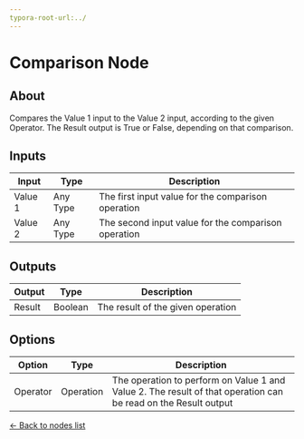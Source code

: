 ```yaml
---
typora-root-url:../
---
```


# Comparison Node

## About

Compares the Value 1 input to the Value 2 input, according to the given Operator. The Result output is True or False, depending on that comparison.

## Inputs
Input | Type | Description
------------ | ------|-------
Value 1 | Any Type | The first input value for the comparison operation
Value 2 | Any Type | The second input value for the comparison operation


## Outputs
Output | Type| Description
------------ | -------|------
Result | Boolean | The result of the given operation

## Options
Option | Type | Description
------------ | -------|------
Operator | Operation | The operation to perform on Value 1 and Value 2. The result of that operation can be read on the Result output

[<- Back to nodes list](Nodes)
